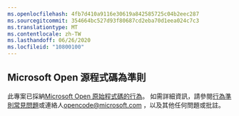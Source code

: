 ```yaml
---
ms.openlocfilehash: 4fb7d410a9116e30619a842585725c04b2eec287
ms.sourcegitcommit: 354664bc527d93f80687cd2eba70d1eea024c7c3
ms.translationtype: MT
ms.contentlocale: zh-TW
ms.lasthandoff: 06/26/2020
ms.locfileid: "10800100"
---
```

## Microsoft Open 源程式碼為準則
此專案已採納[Microsoft Open 原始程式碼的行為](https://opensource.microsoft.com/codeofconduct/)。
如需詳細資訊，請參閱[行為準則常見問題](https://opensource.microsoft.com/codeofconduct/faq/)或連絡人[opencode@microsoft.com](mailto:opencode@microsoft.com) ，以及其他任何問題或批註。